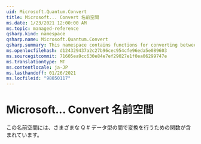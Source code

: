 ```yaml
---
uid: Microsoft.Quantum.Convert
title: Microsoft... Convert 名前空間
ms.date: 1/23/2021 12:00:00 AM
ms.topic: managed-reference
qsharp.kind: namespace
qsharp.name: Microsoft.Quantum.Convert
qsharp.summary: This namespace contains functions for converting between various Q# data types.
ms.openlocfilehash: d124329437a2c27b96cec954cfe96eda5e089603
ms.sourcegitcommit: 71605ea9cc630e84e7ef29027e1f0ea06299747e
ms.translationtype: MT
ms.contentlocale: ja-JP
ms.lasthandoff: 01/26/2021
ms.locfileid: "98850117"
---
```

# <a name="microsoftquantumconvert-namespace"></a>Microsoft... Convert 名前空間

この名前空間には、さまざまな Q # データ型の間で変換を行うための関数が含まれています。

